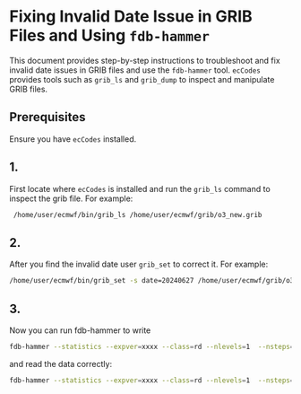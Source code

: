 # Fixing Invalid Date Issue in GRIB Files and Using `fdb-hammer`

This document provides step-by-step instructions to troubleshoot and fix invalid date issues in GRIB files and use the `fdb-hammer` tool. `ecCodes` provides tools such as `grib_ls` and `grib_dump` to inspect and manipulate GRIB files. 

## Prerequisites

Ensure you have `ecCodes` installed.

## 1.

First locate where `ecCodes` is installed and run the `grib_ls` command to inspect the grib file. For example:

```sh
 /home/user/ecmwf/bin/grib_ls /home/user/ecmwf/grib/o3_new.grib
```

## 2.

After you find the invalid date user `grib_set` to correct it. For example:

```sh
/home/user/ecmwf/bin/grib_set -s date=20240627 /home/user/ecmwf/grib/o3_new.grib /home/user/ecmwf/grib/correct_date.grib
```

## 3.

Now you can run fdb-hammer to write

```sh
fdb-hammer --statistics --expver=xxxx --class=rd --nlevels=1  --nsteps=1  --nparams=1 --nensembles=1 /home/toutou/ecmwf/grib/correct.grib
```

and read the data correctly:

```sh
fdb-hammer --statistics --expver=xxxx --class=rd --nlevels=1  --nsteps=1  --nparams=1 --nensembles=1 --read /home/toutou/ecmwf/grib/correct.grib
```